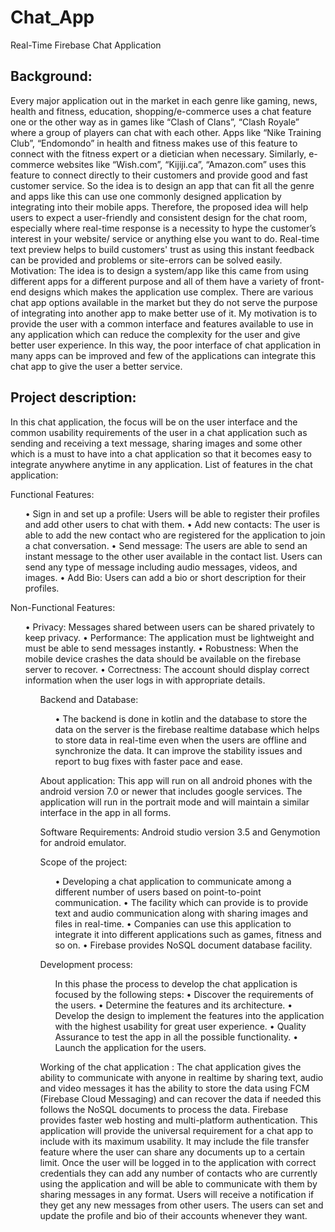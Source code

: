 # Chat_App
Real-Time Firebase Chat Application
<h2>
Background:</h2>
<p>
Every major application out in the market in each genre like gaming, news, health and fitness, education, shopping/e-commerce uses a chat feature one or the other way as in games like “Clash of Clans”, “Clash Royale” where a group of players can chat with each other. Apps like “Nike Training Club”, “Endomondo” in health and fitness makes use of this feature to connect with the fitness expert or a dietician when necessary. Similarly, e-commerce websites like “Wish.com”, “Kijiji.ca”, “Amazon.com” uses this feature to connect directly to their customers and provide good and fast customer service. So the idea is to design an app that can fit all the genre and apps like this can use one commonly designed application by integrating into their mobile apps. Therefore, the proposed idea will help users to expect a user-friendly and consistent design for the chat room, especially where real-time response is a necessity to hype the customer’s interest in your website/ service or anything else you want to do. Real-time text preview helps to build customers' trust as using this instant feedback can be provided and problems or site-errors can be solved easily. 
Motivation: 
The idea is to design a system/app like this came from using different apps for a different purpose and all of them have a variety of front-end designs which makes the application use complex. There are various chat app options available in the market but they do not serve the purpose of integrating into another app to make better use of it. My motivation is to provide the user with a common interface and features available to use in any application which can reduce the complexity for the user and give better user experience. In this way, the poor interface of chat application in many apps can be improved and few of the applications can integrate this chat app to give the user a better service.
</p>

<h2>Project description:</h2>

<p>In this chat application, the focus will be on the user interface and the common usability requirements of the user in a chat application such as sending and receiving a text message, sharing images and some other which is a must to have into a chat application so that it becomes easy to integrate anywhere anytime in any application. 
List of features in the chat application: </P>

Functional Features:
<ul>
•	Sign in and set up a profile: Users will be able to register their profiles and add other users to chat with them.
•	Add new contacts: The user is able to add the new contact who are registered for the application to join a chat conversation.
•	Send message: The users are able to send an instant message to the other user available in the contact list. Users can send any type of message including audio messages, videos, and images.
•	Add Bio: Users can add a bio or short description for their profiles.
</ul>
Non-Functional Features:
<ul>
•	Privacy: Messages shared between users can be shared privately to keep privacy.
•	Performance: The application must be lightweight and must be able to send messages instantly. 
•	Robustness:  When the mobile device crashes the data should be available on the firebase server to recover.
•	Correctness: The account should display correct information when the user logs in with appropriate details.
<ul>
Backend and Database:
<ul>
•	The backend is done in kotlin and the database to store the data on the server is the firebase realtime database which helps to store data in real-time even when the users are offline and synchronize the data. It can improve the stability issues and report to bug fixes with faster pace and ease.
</ul>
<p>
About application:
This app will run on all android phones with the android version 7.0 or newer that includes google services. The application will run in the portrait mode and will maintain a similar interface in the app in all forms.

</p>
<p>
Software Requirements:
Android studio version 3.5 and Genymotion for android emulator.</p>
<p>
Scope of the project: 
<ul>
•	Developing a chat application to communicate among a different number of users based on point-to-point communication.
•	The facility which can provide is to provide text and audio communication along with sharing images and files in real-time.
•	Companies can use this application to integrate it into different applications such as games, fitness and so on.
•	Firebase provides NoSQL document database facility.
</ul>
</p>
<p>
Development process:
<ul>
In this phase the process to develop the chat application is focused by the following steps:
•	Discover the requirements of the users.
•	Determine the features and its architecture.
•	Develop the design to implement the features into the application with the highest usability for great user experience.
•	Quality Assurance to test the app in all the possible functionality.
•	Launch the application for the users.
</ul>

<p>
Working of the chat application : 
 The chat application gives the ability to communicate with anyone in realtime by sharing text, audio and video messages it has the ability to store the data using FCM  (Firebase Cloud Messaging) and can recover the data if needed this follows the NoSQL documents to process the data. Firebase provides faster web hosting and multi-platform authentication. This application will provide the universal requirement for a chat app to include with its maximum usability. It may include the file transfer feature where the user can share any documents up to a certain limit. Once the user will be logged in to the application with correct credentials they can add any number of contacts who are currently using the application and will be able to communicate with them by sharing messages in any format. Users will receive a notification if they get any new messages from other users. The users can set and update the profile and bio of their accounts whenever they want. 
</p>

